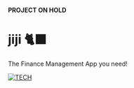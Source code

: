 __PROJECT ON HOLD__
# jiji 🐈‍⬛

The Finance Management App you need!


[![TECH](https://skillicons.dev/icons?i=mongodb,express,react,nodejs,tailwindcss,netlify)](https://skillicons.dev)

##
